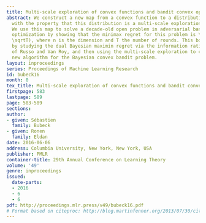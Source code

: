 ```yaml
---
title: Multi-scale exploration of convex functions and bandit convex optimization
abstract: We construct a new map from a convex function to a distribution on its domain,
  with the property that this distribution is a multi-scale exploration of the function.
  We use this map to solve a decade-old open problem in adversarial bandit convex
  optimization by showing that the minimax regret for this problem is \tildeO(\mathrmpoly(n)
  \sqrtT), where n is the dimension and T the number of rounds. This bound is obtained
  by studying the dual Bayesian maximin regret via the information ratio analysis
  of Russo and Van Roy, and then using the multi-scale exploration to construct a
  new algorithm for the Bayesian convex bandit problem.
layout: inproceedings
series: Proceedings of Machine Learning Research
id: bubeck16
month: 0
tex_title: Multi-scale exploration of convex functions and bandit convex optimization
firstpage: 583
lastpage: 589
page: 583-589
sections: 
author:
- given: Sébastien
  family: Bubeck
- given: Ronen
  family: Eldan
date: 2016-06-06
address: Columbia University, New York, New York, USA
publisher: PMLR
container-title: 29th Annual Conference on Learning Theory
volume: '49'
genre: inproceedings
issued:
  date-parts:
  - 2016
  - 6
  - 6
pdf: http://proceedings.mlr.press/v49/bubeck16.pdf
# Format based on citeproc: http://blog.martinfenner.org/2013/07/30/citeproc-yaml-for-bibliographies/
---
```

